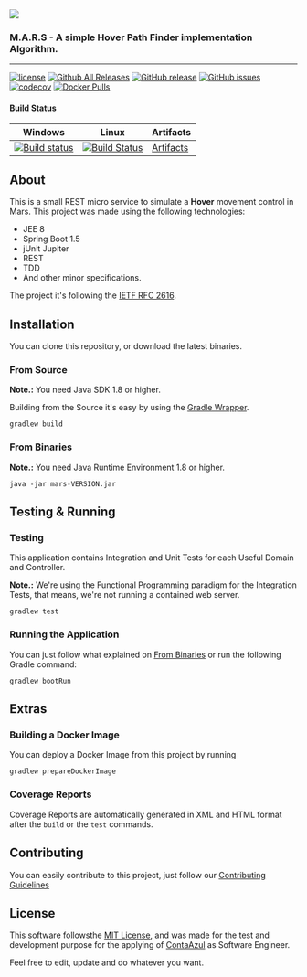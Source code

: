 <img src="https://ih0.redbubble.net/image.121379875.8690/sticker,220x200-bg,ffffff-pad,220x200,ffffff.u3.jpg"/>

### M.A.R.S - A simple Hover Path Finder implementation Algorithm.

----------------------
[![license](https://img.shields.io/github/license/mashape/apistatus.svg)]() [![Github All Releases](https://img.shields.io/github/downloads/sant0ro/mars/total.svg)]() [![GitHub release](https://img.shields.io/github/release/sant0ro/mars.svg)]() 
[![GitHub issues](https://img.shields.io/github/issues/sant0ro/mars.svg)]() [![codecov](https://codecov.io/gh/sant0ro/mars/branch/master/graph/badge.svg)](https://codecov.io/gh/sant0ro/mars) [![Docker Pulls](https://img.shields.io/docker/pulls/sant0ro/mars.svg)]()

#### Build Status

Windows | Linux | Artifacts |
--------|--------------|-----------|
[![Build status](https://ci.appveyor.com/api/projects/status/0w89cdu2wsi8ay0s?svg=true)](https://ci.appveyor.com/project/sant0ro/mars) | [![Build Status](https://travis-ci.org/sant0ro/mars.svg?branch=master)](https://travis-ci.org/sant0ro/mars) | [Artifacts](https://github.com/sant0ro/mars/releases) |

## About

This is a small REST micro service to simulate a **Hover** movement control in Mars. This project was made using the following technologies:

* JEE 8
* Spring Boot 1.5
* jUnit Jupiter
* REST
* TDD
* And other minor specifications.

The project it's following the [IETF RFC 2616](https://tools.ietf.org/html/rfc2616).

## Installation

You can clone this repository, or download the latest binaries.

### From Source

**Note.:** You need Java SDK 1.8 or higher.

Building from the Source it's easy by using the [Gradle Wrapper](htts://gradle.org).

```
gradlew build
```

### From Binaries

**Note.:** You need Java Runtime Environment 1.8 or higher.

```
java -jar mars-VERSION.jar
```

## Testing & Running

### Testing

This application contains Integration and Unit Tests for each Useful Domain and Controller.

**Note.:** We're using the Functional Programming paradigm for the Integration Tests, that means, we're not running a contained web server.

```
gradlew test
```

### Running the Application

You can just follow what explained on [From Binaries](#From-Binaries) or run the following Gradle command:

```
gradlew bootRun
```

## Extras

### Building a Docker Image

You can deploy a Docker Image from this project by running

```
gradlew prepareDockerImage
```

### Coverage Reports

Coverage Reports are automatically generated in XML and HTML format after the `build` or the `test` commands.

## Contributing

You can easily contribute to this project, just follow our [Contributing Guidelines](.github/CONTRIBUTING.md)

## License

This software followsthe [MIT License](LICENSE), and was made for the test and development purpose for the applying of [ContaAzul](https://contaazul.com/) as Software Engineer.

Feel free to edit, update and do whatever you want.

